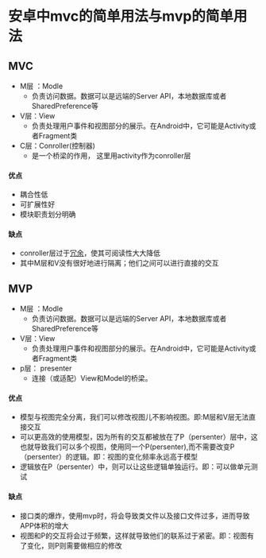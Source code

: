 # **安卓中mvc的简单用法与mvp的简单用法**

## MVC

* M层 ：Modle
  *  负责访问数据。数据可以是远端的Server API，本地数据库或者SharedPreference等 
* V层：View
  *  负责处理用户事件和视图部分的展示。在Android中，它可能是Activity或者Fragment类
* C层：Conroller(控制器) 
  *  是一个桥梁的作用，   这里用activity作为conroller层 

#### 优点

*  耦合性低 
*  可扩展性好 
*  模块职责划分明确 

#### 缺点

*  conroller层过于[冗余](https://so.csdn.net/so/search?q=冗余&spm=1001.2101.3001.7020)，使其可阅读性大大降低 
*  其中M层和V没有很好地进行隔离；他们之间可以进行直接的交互 

## MVP

* M层 ：Modle
  *  负责访问数据。数据可以是远端的Server API，本地数据库或者SharedPreference等 
* V层：View
  *  负责处理用户事件和视图部分的展示。在Android中，它可能是Activity或者Fragment类
* p层： presenter
  *   连接（或适配）View和Model的桥梁。 

#### 优点

*  模型与视图完全分离，我们可以修改视图儿不影响视图。即:M层和V层无法直接交互 
*  可以更高效的使用模型，因为所有的交互都被放在了P（persenter）层中，这也就导致我们可以多个视图，使用同一个P(persenter),而不需要改变P（persenter）的逻辑。即：视图的变化频率永远高于模型 
*  逻辑放在P（persenter）中，则可以让这些逻辑单独运行。即：可以做单元测试 

#### 缺点

*  接口类的爆炸，使用mvp时，将会导致类文件以及接口文件过多，进而导致APP体积的增大 
*  视图和P的交互将会过于频繁，这样就导致他们的联系过于紧密。即：视图有了变化，则P则需要做相应的修改 